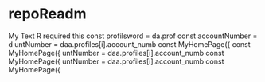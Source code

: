 # repoReadm
My Text R
    required this
        const profilsword = da.prof
        const accountNumber = d
untNumber = daa.profiles[i].account_numb
  const MyHomePage({
  const MyHomePage({
untNumber = daa.profiles[i].account_numb
  const MyHomePage({
untNumber = daa.profiles[i].account_numb
  const MyHomePage({


